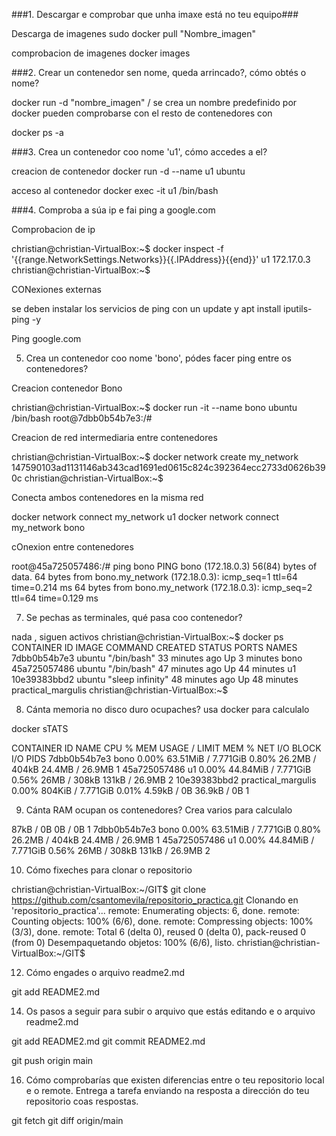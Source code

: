 
###1. Descargar e comprobar que unha imaxe está no teu equipo###

Descarga de imagenes 
sudo docker pull "Nombre_imagen"

comprobacion de imagenes 
docker images


###2. Crear un contenedor sen nome, queda arrincado?, cómo obtés o nome?

docker run -d "nombre_imagen" / se crea un nombre predefinido por docker pueden comprobarse con el resto de contenedores con 

docker ps -a





###3. Crea un contenedor coo nome 'u1', cómo accedes a el?

creacion de contenedor
docker run -d --name u1 ubuntu 

acceso al contenedor 
docker exec -it u1 /bin/bash






###4. Comproba a súa ip e fai ping a google.com

Comprobacion de ip 

christian@christian-VirtualBox:~$ docker inspect -f '{{range.NetworkSettings.Networks}}{{.IPAddress}}{{end}}' u1
172.17.0.3
christian@christian-VirtualBox:~$ 



CONexiones externas

se deben instalar los servicios de ping con un update y
apt install iputils-ping -y

Ping google.com




5. Crea un contenedor coo nome 'bono', pódes facer ping entre os contenedores?

Creacion contenedor Bono 

christian@christian-VirtualBox:~$ docker run -it --name bono ubuntu /bin/bash
root@7dbb0b54b7e3:/# 


Creacion de red intermediaria entre contenedores 

christian@christian-VirtualBox:~$ docker network create my_network
147590103ad1131146ab343cad1691ed0615c824c392364ecc2733d0626b390c
christian@christian-VirtualBox:~$ 


Conecta ambos contenedores en la misma red 

docker network connect my_network u1
docker network connect my_network bono

cOnexion entre contenedores 

root@45a725057486:/# ping bono
PING bono (172.18.0.3) 56(84) bytes of data.
64 bytes from bono.my_network (172.18.0.3): icmp_seq=1 ttl=64 time=0.214 ms
64 bytes from bono.my_network (172.18.0.3): icmp_seq=2 ttl=64 time=0.129 ms



7. Se pechas as terminales, qué pasa coo contenedor?

nada , siguen activos 
christian@christian-VirtualBox:~$ docker ps 
CONTAINER ID   IMAGE     COMMAND            CREATED          STATUS          PORTS     NAMES
7dbb0b54b7e3   ubuntu    "/bin/bash"        33 minutes ago   Up 3 minutes              bono
45a725057486   ubuntu    "/bin/bash"        47 minutes ago   Up 44 minutes             u1
10e39383bbd2   ubuntu    "sleep infinity"   48 minutes ago   Up 48 minutes             practical_margulis
christian@christian-VirtualBox:~$ 




8. Cánta memoria no disco duro ocupaches? usa docker para calculalo

docker sTATS 


CONTAINER ID   NAME                 CPU %     MEM USAGE / LIMIT     MEM %     NET I/O          BLOCK I/O         PIDS
7dbb0b54b7e3   bono                 0.00%     63.51MiB / 7.771GiB   0.80%     26.2MB / 404kB   24.4MB / 26.9MB   1
45a725057486   u1                   0.00%     44.84MiB / 7.771GiB   0.56%     26MB / 308kB     131kB / 26.9MB    2
10e39383bbd2   practical_margulis   0.00%     804KiB / 7.771GiB     0.01%     4.59kB / 0B      36.9kB / 0B       1


9. Cánta RAM ocupan os contenedores? Crea varios para calculalo

87kB / 0B      0B / 0B           1
7dbb0b54b7e3   bono                 0.00%     63.51MiB / 7.771GiB   0.80%     26.2MB / 404kB   24.4MB / 26.9MB   1
45a725057486   u1                   0.00%     44.84MiB / 7.771GiB   0.56%     26MB / 308kB     131kB / 26.9MB    2


10. Cómo fixeches para clonar o repositorio

christian@christian-VirtualBox:~/GIT$ git clone https://github.com/csantomevila/repositorio_practica.git
Clonando en 'repositorio_practica'...
remote: Enumerating objects: 6, done.
remote: Counting objects: 100% (6/6), done.
remote: Compressing objects: 100% (3/3), done.
remote: Total 6 (delta 0), reused 0 (delta 0), pack-reused 0 (from 0)
Desempaquetando objetos: 100% (6/6), listo.
christian@christian-VirtualBox:~/GIT$ 


    
12. Cómo engades o arquivo readme2.md

git add README2.md


14. Os pasos a seguir para subir o arquivo que estás editando e o arquivo readme2.md

git add README2.md
git commit README2.md

git push origin main



16. Cómo comprobarías que existen diferencias entre o teu repositorio local e o remote.
Entrega a tarefa enviando na resposta a dirección do teu repositorio coas respostas.

git fetch
git diff origin/main
